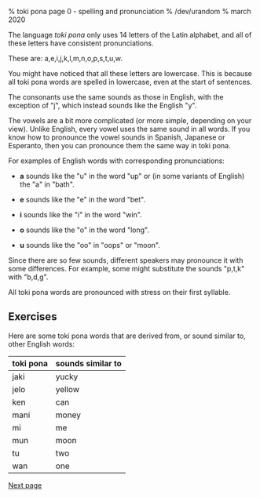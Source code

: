 % toki pona page 0 - spelling and pronunciation
% /dev/urandom
% march 2020

The language *toki pona* only uses 14 letters of the Latin alphabet, and all of
these letters have consistent pronunciations. 

These are: a,e,i,j,k,l,m,n,o,p,s,t,u,w.

You might have noticed that all these letters are lowercase. This is because all
toki pona words are spelled in lowercase, even at the start of sentences.

The consonants use the same sounds as those in English, with the exception of
"j", which instead sounds like the English "y".

The vowels are a bit more complicated (or more simple, depending on your view).
Unlike English, every vowel uses the same sound in all words. If you know how
to pronounce the vowel sounds in Spanish, Japanese or Esperanto, then you can
pronounce them the same way in toki pona.

For examples of English words with corresponding pronunciations:

* **a** sounds like the "u" in the word "up" or (in some variants of English)
  the "a" in "bath".

* **e** sounds like the "e" in the word "bet".

* **i** sounds like the "i" in the word "win".

* **o** sounds like the "o" in the word "long".

* **u** sounds like the "oo" in "oops" or "moon".

Since there are so few sounds, different speakers may pronounce it with some
differences. For example, some might substitute the sounds "p,t,k" with "b,d,g".

All toki pona words are pronounced with stress on their first syllable.

## Exercises 

Here are some toki pona words that are derived from, or sound similar to, other
English words:

| toki pona | sounds similar to |
|-----------|-------------------|
| jaki      | yucky             |
| jelo      | yellow            |
| ken       | can               |
| mani      | money             |
| mi        | me                |
| mun       | moon              |
| tu        | two               |
| wan       | one               |

[Next page](1.html)

